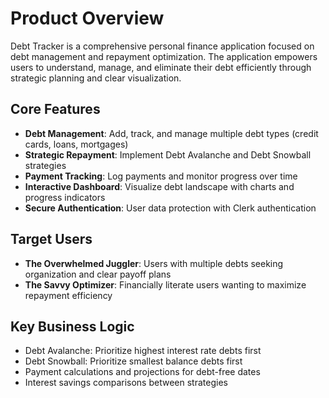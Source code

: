 # Product Overview

Debt Tracker is a comprehensive personal finance application focused on debt management and repayment optimization. The application empowers users to understand, manage, and eliminate their debt efficiently through strategic planning and clear visualization.

## Core Features

- **Debt Management**: Add, track, and manage multiple debt types (credit cards, loans, mortgages)
- **Strategic Repayment**: Implement Debt Avalanche and Debt Snowball strategies
- **Payment Tracking**: Log payments and monitor progress over time
- **Interactive Dashboard**: Visualize debt landscape with charts and progress indicators
- **Secure Authentication**: User data protection with Clerk authentication

## Target Users

- **The Overwhelmed Juggler**: Users with multiple debts seeking organization and clear payoff plans
- **The Savvy Optimizer**: Financially literate users wanting to maximize repayment efficiency

## Key Business Logic

- Debt Avalanche: Prioritize highest interest rate debts first
- Debt Snowball: Prioritize smallest balance debts first
- Payment calculations and projections for debt-free dates
- Interest savings comparisons between strategies
